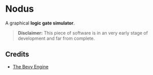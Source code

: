 # Nodus

A graphical __logic gate simulator__.

> __Disclaimer:__ This piece of software is in an very early stage of development
> and far from complete.

## Credits

* [The Bevy Engine](https://bevyengine.org/)
